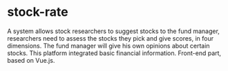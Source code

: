 # stock-rate
A system allows stock researchers to suggest stocks to the fund manager, researchers need to assess the stocks they pick and give scores, in four dimensions. The fund manager will give his own opinions about certain stocks. This platform integrated basic financial information. Front-end part, based on Vue.js.
